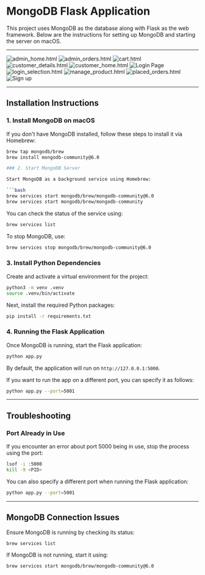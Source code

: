 # MongoDB Flask Application

This project uses MongoDB as the database along with Flask as the web framework. Below are the instructions for setting up MongoDB and starting the server on macOS.

---

![admin_home.html](static/designs/admin_home.png)
![admin_orders.html](static/designs/admin_orders.png)
![cart.html](static/designs/cart.png)
![customer_details.html](static/designs/customer_details.png)
![customer_home.html](static/designs/customer_home.png)
![Login Page](static/designs/Login-Page.png)
![login_selection.html](static/designs/login_selection.png)
![manage_product.html](static/designs/manage_product.png)
![placed_orders.html](static/designs/placed_orders.png)
![Sign up](static/designs/Sign-up.png)

---

## Installation Instructions

### 1. Install MongoDB on macOS

If you don't have MongoDB installed, follow these steps to install it via Homebrew:

````bash
brew tap mongodb/brew
brew install mongodb-community@6.0

### 2. Start MongoDB Server

Start MongoDB as a background service using Homebrew:

```bash
brew services start mongodb/brew/mongodb-community@6.0
brew services start mongodb/brew/mongodb-community
````

You can check the status of the service using:

```bash
brew services list
```

To stop MongoDB, use:

```bash
brew services stop mongodb/brew/mongodb-community@6.0
```

### 3. Install Python Dependencies

Create and activate a virtual environment for the project:

```bash
python3 -m venv .venv
source .venv/bin/activate
```

Next, install the required Python packages:

```bash
pip install -r requirements.txt
```

### 4. Running the Flask Application

Once MongoDB is running, start the Flask application:

```bash
python app.py
```

By default, the application will run on `http://127.0.0.1:5000`.

If you want to run the app on a different port, you can specify it as follows:

```bash
python app.py --port=5001
```

---

## Troubleshooting

### Port Already in Use

If you encounter an error about port 5000 being in use, stop the process using the port:

```bash
lsof -i :5000
kill -9 <PID>
```

You can also specify a different port when running the Flask application:

```bash
python app.py --port=5001
```

---

## MongoDB Connection Issues

Ensure MongoDB is running by checking its status:

```bash
brew services list
```

If MongoDB is not running, start it using:

```bash
brew services start mongodb/brew/mongodb-community@6.0
```
